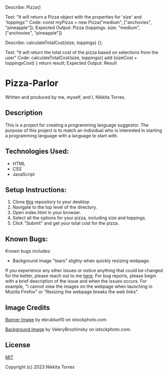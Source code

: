 Describe: Pizza()

Test: "It will return a Pizza object with the properties for 'size' and 'toppings'"
Code: const myPizza = new Pizza("medium", ["anchovies", "pineapple"]);
Expected Output: Pizza {toppings: size: "medium", ["anchovies", "pineapple"]}

Describe: calculateTotalCost(size, toppings) {};

Test: "It will return the total cost of the pizza based on selections from the user"
Code: calculateTotalCost(size, toppings){
  add (sizeCost + toppingsCost)
} return result;
Expected Output: Result


# Pizza-Parlor

Written and produced by me, myself, and I, Nikkita Torres.

## Description

This is a project for creating a programming language suggestor. The purpose of this project is to match an individual who is interested in starting a programming language with a language to start with.

## Technologies Used:

* HTML
* CSS
* JavaScript

## Setup Instructions:

1. Clone [this](https://github.com/NikkitaTorres/Pizza-Parlor.git) repository to your desktop
2. Navigate to the top level of the directory.
3. Open index.html in your browser.
4. Select all the options for your pizza, including size and toppings.
5. Click "Submit" and get your total cost for the pizza.

## Known Bugs:

Known bugs includes: 

* Background image "tears" slighty when quickly resizing webpage.

If you experience any other issues or notice anything that could be changed for the better, please reach out to me [here](nikkitatorres@yahoo.com). For bug reports, please begin with a brief description of the issue and when the issues occurs. For example, "I cannot view the images on the webpage when launching in Mozilla Firefox" or "Resizing the webpage breaks the web links".

## Image Credits

[Banner Image](https://www.istockphoto.com/photo/abstract-futuristic-binary-background-for-hackathon-and-other-digital-events-gm1541470416-525793658) by ebrublue10 on istockphoto.com

[Background Image](https://www.istockphoto.com/vector/abstract-futuristic-cyberspace-with-binary-code-matrix-background-with-digits-well-gm865457032-143700189?phrase=hacker+background&searchscope=image%2Cfilm) by ValeryBrozhinsky on istockphoto.com.

## License

[MIT](LICENSE.txt)

Copyright (c) 2023 Nikkita Torres